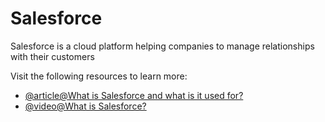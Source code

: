 # Salesforce

Salesforce is a cloud platform helping companies to manage relationships with their customers

Visit the following resources to learn more:

- [@article@What is Salesforce and what is it used for?](https://ascendix.com/blog/what-is-salesforce-what-salesforce-is-used-for/)
- [@video@What is Salesforce?](https://www.youtube.com/watch?v=xx2sK-QiBjw)

